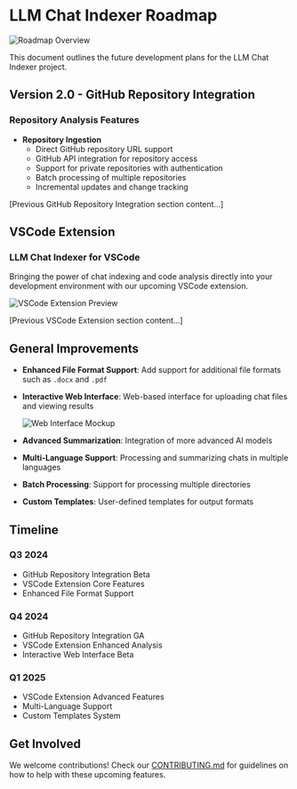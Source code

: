 # LLM Chat Indexer Roadmap

![Roadmap Overview](assets/roadmap-overview.png)

This document outlines the future development plans for the LLM Chat Indexer project.

## Version 2.0 - GitHub Repository Integration

### Repository Analysis Features

- **Repository Ingestion**
  - Direct GitHub repository URL support
  - GitHub API integration for repository access
  - Support for private repositories with authentication
  - Batch processing of multiple repositories
  - Incremental updates and change tracking

[Previous GitHub Repository Integration section content...]

## VSCode Extension

### LLM Chat Indexer for VSCode

Bringing the power of chat indexing and code analysis directly into your development environment with our upcoming VSCode extension.

![VSCode Extension Preview](assets/vscode-extension-preview.png)

[Previous VSCode Extension section content...]

## General Improvements

- **Enhanced File Format Support**: Add support for additional file formats such as `.docx` and `.pdf`
- **Interactive Web Interface**: Web-based interface for uploading chat files and viewing results
  
  ![Web Interface Mockup](../assets/web_interface_mockup.png)
  
- **Advanced Summarization**: Integration of more advanced AI models
- **Multi-Language Support**: Processing and summarizing chats in multiple languages
- **Batch Processing**: Support for processing multiple directories
- **Custom Templates**: User-defined templates for output formats

## Timeline

### Q3 2024

- GitHub Repository Integration Beta
- VSCode Extension Core Features
- Enhanced File Format Support

### Q4 2024

- GitHub Repository Integration GA
- VSCode Extension Enhanced Analysis
- Interactive Web Interface Beta

### Q1 2025

- VSCode Extension Advanced Features
- Multi-Language Support
- Custom Templates System

## Get Involved

We welcome contributions! Check our [CONTRIBUTING.md](../CONTRIBUTING.md) for guidelines on how to help with these upcoming features.

